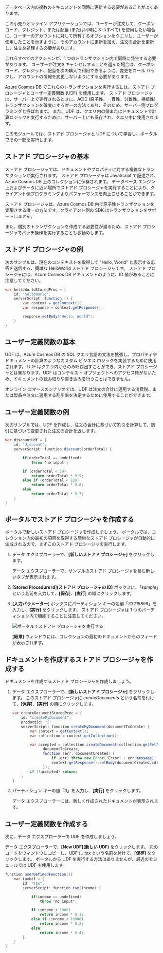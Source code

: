 データベース内の複数のドキュメントを同時に更新する必要があることがよくあります。 

この小売りオンライン アプリケーションでは、ユーザーが注文して、クーポン コード、クレジット、または配当 (または同時に 3 つすべて) を使用したい場合に、ユーザーのアカウントに対して所有するオプションをクエリし、ユーザーが使用したことを示すように、そのアカウントに更新を加え、注文の合計を更新し、注文を処理する必要があります。

これらすべてのアクションが、1 つのトランザクション内で同時に発生する必要があります。 ユーザーが注文をキャンセルすることを選んだ場合は、クーポン コード、クレジット、配当を次の購入で利用できるように、変更をロール バックし、アカウントの情報を変更しないようにする必要があります。

Azure Cosmos DB でこれらのトランザクションを実行するには、ストアド プロシージャとユーザー定義関数 (UDF) を使用します。 ストアド プロシージャは、サーバー上で実行されるときに、ACID (原子性、一貫性、分離性、持続性) トランザクションを確実にする唯一の方法であり、そのため、サーバー側プログラミングと呼ばれます。 また、UDF は、クエリ内の値またはドキュメントで計算ロジックを実行するために、サーバー上にも保存され、クエリ中に使用されます。 

このモジュールでは、ストアド プロシージャと UDF について学習し、ポータルでその一部を実行します。

## <a name="stored-procedure-basics"></a>ストアド プロシージャの基本

ストアド プロシージャでは、ドキュメントやプロパティに対する複雑なトランザクションが実行されます。 ストアド プロシージャは JavaScript で記述され、Azure Cosmos DB 上のコレクションに保存されます。 データベース エンジン上およびデータに近い場所でストアド プロシージャを実行することにより、クライアント側プログラミングよりパフォーマンスを向上させることができます。

ストアド プロシージャは、Azure Cosmos DB 内で原子性トランザクションを実現させる唯一の方法です。クライアント側の SDK はトランザクションをサポートしません。

また、個別のトランザクションを作成する必要性が減るため、ストアド プロシージャでバッチ操作を実行することもお勧めします。

<!--TODO: Ideally I'd like to list some cases where a stored procedure is not the best option.-->

## <a name="stored-procedure-example"></a>ストアド プロシージャの例

次のサンプルは、現在のコンテキストを取得して "Hello, World" と表示する応答を送信する、簡単な HelloWorld ストアド プロシージャです。 ストアド プロシージャには、Azure Cosmos DB ドキュメントのように、ID 値があることに注意してください。

```java
var helloWorldStoredProc = {
    id: "helloWorld",
    serverScript: function () {
        var context = getContext();
        var response = context.getResponse();

        response.setBody("Hello, World");
    }
}
```

## <a name="user-defined-function-basics"></a>ユーザー定義関数の基本

UDF は、Azure Cosmos DB の SQL クエリ言語の文法を拡張し、プロパティやドキュメントの計算のようなカスタム ビジネス ロジックを実装するために使用されます。 UDF はクエリ内からのみ呼び出すことができ、ストアド プロシージャとは異なります。UDF はコンテキスト オブジェクトへのアクセス権がないため、ドキュメントの読み取りや書き込みを行うことはできません。

オンライン コマースのシナリオでは、UDF は注文の合計に適用する消費税、または製品や注文に適用する割引率を決定するために使用することができます。

## <a name="user-defined-function-example"></a>ユーザー定義関数の例

次のサンプルでは、UDF を作成し、注文の合計に基づいて割引を計算して、割引に基づいて変更された注文の合計を返します。

```java
var discountUdf = {
    id: "discount",
    serverScript: function discount(orderTotal) {

        if(orderTotal == undefined) 
            throw 'no input';

        if (orderTotal < 50) 
            return orderTotal * 0.9;
        else if (orderTotal < 100) 
            return orderTotal * 0.8;
        else
            return orderTotal * 0.7;
    }
}
```

## <a name="create-a-stored-procedure-in-the-portal"></a>ポータルでストアド プロシージャを作成する

ポータルで新しいストアド プロシージャを作成しましょう。 ポータルでは、コレクション内の最初の項目を取得する簡単なストアド プロシージャが自動的に生成されるので、まずこのストアド プロシージャを実行します。

1. データ エクスプローラーで、**[新しいストアド プロシージャ]** をクリックします。

    データ エクスプローラーで、サンプルのストアド プロシージャを含む新しいタブが表示されます。

  <!--TODO: Insert animated .gif of creating the stored procedure.-->

2. **[Stored Procedure Id]\(ストアド プロシージャの ID\)** ボックスに、「*sample*」という名前を入力して、**[保存]**、**[実行]** の順にクリックします。


3. **[入力パラメーター]** ボックスにパーティション キーの名前「*33218896*」を入力し、**[実行]** をクリックします。 ストアド プロシージャは 1 つのパーティション内で機能することに注意してください。

    ![ポータルでストアド プロシージャを実行する](../media-draft/6-stored-procedure.gif)

    **[結果]** ウィンドウには、コレクションの最初のドキュメントからのフィードが表示されます。

## <a name="create-a-stored-procedure-that-creates-documents"></a>ドキュメントを作成するストアド プロシージャを作成する

ドキュメントを作成するストアド プロシージャを作成しましょう。

1. データ エクスプローラーで、**[新しいストアド プロシージャ]** をクリックします。 このストアド プロシージャに *createDocuments* という名前を付けて、**[保存]**、**[実行]** の順にクリックします。

    ```java
    var createDocumentStoredProc = {
        id: "createMyDocument",
        productid: "5"
        serverScript: function createMyDocument(documentToCreate) {
            var context = getContext();
            var collection = context.getCollection();
    
            var accepted = collection.createDocument(collection.getSelfLink(),
                  documentToCreate,
                  function (err, documentCreated) {
                      if (err) throw new Error('Error' + err.message);
                      context.getResponse().setBody(documentCreated.id)
                  });
            if (!accepted) return;
        }
    }
    ```

<!--TODO: Need to fix code above.-->

2. パーティション キーの値「*3*」を入力し、**[実行]** をクリックします。

    データ エクスプローラーには、新しく作成されたドキュメントが表示されます。 

## <a name="create-a-user-defined-function"></a>ユーザー定義関数を作成する

次に、データ エクスプローラーで UDF を作成しましょう。

データ エクスプローラーで、**[New UDF]\(新しい UDF\)** をクリックします。 次のコードをウィンドウにコピーし、UDF に *tax* という名前を付けて、**[保存]** をクリックします。 ポータルから UDF を実行する方法はありませんが、最近のモジュールでは UDF を使用します。

```java
function userDefinedFunction(){
    var taxUdf = {
        id: "tax",
        serverScript: function tax(income) {

            if(income == undefined) 
                throw 'no input';

            if (income < 1000) 
                return income * 0.1;
            else if (income < 10000) 
                return income * 0.2;
            else
                return income * 0.4;
        }
    }
}
```

